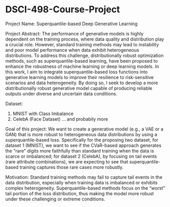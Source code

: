 # DSCI-498-Course-Project

Project Name:
Superquantile-based Deep Generative Learning

Project Abstract: 
The performance of generative models is highly dependent on the training process, where data quality and distribution play a crucial role. However, standard training methods may lead to instability and poor model performance when data exhibit heterogeneous distributions. To address this challenge, distributionally robust optimization methods, such as superquantile-based learning, have been proposed to enhance the robustness of machine learning or deep learning models. In this work, I aim to integrate superquantile-based loss functions into generative learning models to improve their resilience to risk-sensitive scenarios and data heterogeneity. By doing so, I seek to develop a more distributionally robust generative model capable of producing reliable outputs under diverse and uncertain data conditions.

Dataset:
1. MNIST with Class Imbalance
2. CelebA (Face Dataset)
... and probabily more 

Goal of this project:
We want to create a generative model (e.g., a VAE or a GAN) that is more robust to heterogeneous data distributions by using a superquantile-based loss. Specifically for the proposing two dataset, for dataset 1 (MNIST), we want to see if the CVaR-based approach generates the "rare" digits more faithfully than standard training when the data is scarce or imbalanced; for dataset 2 (CelebA), by focusing on tail events (rare attribute combinations), we are expecting to see that superquantile-based training captures those rare cases more robustly.

Motivation:
Standard training methods may fail to capture tail events in the data distribution, especially when training data is imbalanced or exhibits complex heterogeneity. Superquantile-based methods focus on the “worst” tail portion of the loss distribution, thus making the model more robust under these challenging or extreme conditions.



